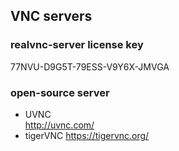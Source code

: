 ## VNC servers

### realvnc-server license key
77NVU-D9G5T-79ESS-V9Y6X-JMVGA

### open-source server

- UVNC  
http://uvnc.com/
- tigerVNC
https://tigervnc.org/
